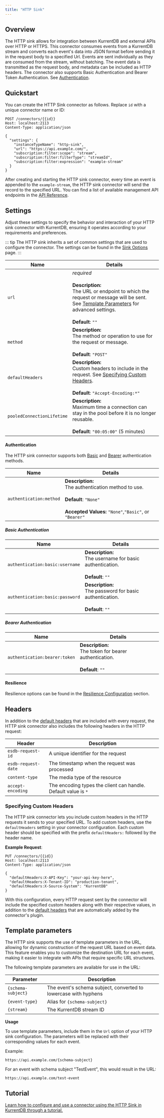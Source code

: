 ```yaml
---
title: "HTTP Sink"
---
```


## Overview

The HTTP sink allows for integration between KurrentDB and external
APIs over HTTP or HTTPS. This connector consumes events from a KurrentDB
stream and converts each event's data into JSON format before sending it in the
request body to a specified Url. Events are sent individually as they are
consumed from the stream, without batching. The event data is transmitted as the
request body, and metadata can be included as HTTP headers. The connector also
supports Basic Authentication and Bearer Token Authentication. See [Authentication](#authentication).

## Quickstart

You can create the HTTP Sink connector as follows. Replace `id` with a unique connector name or ID:

```http
POST /connectors/{{id}}
Host: localhost:2113
Content-Type: application/json

{
  "settings": {
    "instanceTypeName": "http-sink",
    "url": "https://api.example.com/",
    "subscription:filter:scope": "stream",
    "subscription:filter:filterType": "streamId",
    "subscription:filter:expression": "example-stream"
  }
}
```

After creating and starting the HTTP sink connector, every time an event is
appended to the `example-stream`, the HTTP sink connector will send the record
to the specified URL. You can find a list of available management API endpoints
in the [API Reference](../manage.md).

## Settings

Adjust these settings to specify the behavior and interaction of your HTTP sink connector with KurrentDB, ensuring it operates according to your requirements and preferences.

::: tip
The HTTP sink inherits a set of common settings that are used to configure the connector. The settings can be found in
the [Sink Options](../settings.md#sink-options) page.
:::

| Name                       | Details                                                                                                                                                                                                      |
| -------------------------- | ------------------------------------------------------------------------------------------------------------------------------------------------------------------------------------------------------------ |
| `url`                      | _required_<br><br> **Description:**<br>The URL or endpoint to which the request or message will be sent. See [Template Parameters](http#template-parameters) for advanced settings.<br><br>**Default**: `""` |
| `method`                   | **Description:**<br>The method or operation to use for the request or message.<br><br>**Default**: `"POST"`                                                                                                  |
| `defaultHeaders`           | **Description:**<br>Custom headers to include in the request. See [Specifying Custom Headers](#specifying-custom-headers).<br><br>**Default**: `"Accept-Encoding:*"`                                         |
| `pooledConnectionLifetime` | **Description:**<br>Maximum time a connection can stay in the pool before it is no longer reusable.<br><br>**Default**: `"00:05:00"` (5 minutes)                                                             |

#### Authentication

The HTTP sink connector supports both [Basic](https://datatracker.ietf.org/doc/html/rfc7617) and [Bearer](https://datatracker.ietf.org/doc/html/rfc6750) authentication methods.

| Name                    | Details                                                                                                                                          |
| ----------------------- | ------------------------------------------------------------------------------------------------------------------------------------------------ |
| `authentication:method` | **Description:**<br>The authentication method to use.<br><br>**Default**: `"None"`<br><br>**Accepted Values:** `"None"`,`"Basic"`, or `"Bearer"` |

##### Basic Authentication

| Name                            | Details                                                                             |
| ------------------------------- | ----------------------------------------------------------------------------------- |
| `authentication:basic:username` | **Description:**<br>The username for basic authentication.<br><br>**Default**: `""` |
| `authentication:basic:password` | **Description:**<br>The password for basic authentication.<br><br>**Default**: `""` |

##### Bearer Authentication

| Name                          | Details                                                                           |
| ----------------------------- | --------------------------------------------------------------------------------- |
| `authentication:bearer:token` | **Description:**<br>The token for bearer authentication.<br><br>**Default**: `""` |

#### Resilience

Resilience options can be found in the [Resilience Configuration](../settings.md#resilience-configuration) section.

## Headers

In addition to the [default headers](../features.md#headers) that are included with every request, the HTTP sink connector also includes the following headers in the HTTP request:

| Header              | Description                                                    |
| ------------------- | -------------------------------------------------------------- |
| `esdb-request-id`   | A unique identifier for the request                            |
| `esdb-request-date` | The timestamp when the request was processed                   |
| `content-type`      | The media type of the resource                                 |
| `accept-encoding`   | The encoding types the client can handle. Default value is `*` |

### Specifying Custom Headers

The HTTP sink connector lets you include custom headers in the HTTP requests it
sends to your specified URL. To add custom headers, use the `defaultHeaders`
setting in your connector configuration. Each custom header should be specified
with the prefix `defaultHeaders:` followed by the header name.

**Example Request**:

```http
PUT /connectors/{{id}}
Host: localhost:2113
Content-Type: application/json

{
  "defaultHeaders:X-API-Key": "your-api-key-here",
  "defaultHeaders:X-Tenant-ID": "production-tenant",
  "defaultHeaders:X-Source-System": "KurrentDB"
}
```

With this configuration, every HTTP request sent by the connector will include
the specified custom headers along with their respective values, in addition to
the [default headers](../features.md#headers) that are automatically added by
the connector's plugin.

## Template parameters

The HTTP sink supports the use of template parameters in the URL,
allowing for dynamic construction of the request URL based on event data. This
feature enables you to customize the destination URL for each event, making it
easier to integrate with APIs that require specific URL structures.

The following template parameters are available for use in the URL:

| Parameter          | Description                                                     |
| ------------------ | --------------------------------------------------------------- |
| `{schema-subject}` | The event's schema subject, converted to lowercase with hyphens |
| `{event-type}`     | Alias for `{schema-subject}`                                    |
| `{stream}`         | The KurrentDB stream ID                                         |

**Usage**

To use template parameters, include them in the `Url` option of your HTTP sink configuration. The parameters will be
replaced with their corresponding values for each event.

Example:

```
https://api.example.com/{schema-subject}
```

For an event with schema subject "TestEvent", this would result in the URL:

```
https://api.example.com/test-event
```

## Tutorial

[Learn how to configure and use a connector using the HTTP Sink in KurrentDB through a tutorial.](/tutorials/HTTP_Connector.md)
